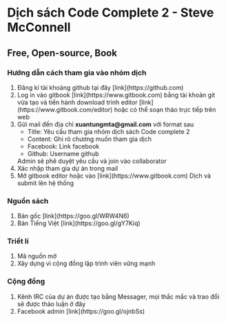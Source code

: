 Dịch sách Code Complete 2 - Steve McConnell
===========================================
Free, Open-source, Book
-----------------------
### Hướng dẫn cách tham gia vào nhóm dịch
<ol>
  <li>Đăng kí tài khoảng github tại đây [link](https://github.com)</li>
  <li>Log in vào gitbook [link](https://www.gitbook.com) bằng tài khoản git vừa tạo và tiến hành download trình editor [link](https://www.gitbook.com/editor) hoặc có thể soạn thảo trực tiếp trên web</li>
  <li>Gửi mail đến địa chỉ <strong>xuantungmta@gmail.com</strong> với format sau
    <ul>
    <li>Title: Yêu cầu tham gia nhóm dịch sách Code complete 2</li>
    <li>Content: Ghi rõ chương muốn tham gia dịch</li>
    <li>Facebook: Link facebook</li>
    <li>Github: Username github</l>
    </ul>
    Admin sẽ phê duyệt yêu cầu và join vào collaborator
  </li>
  <li>Xác nhập tham gia dự án trong mail</li>
  <li>Mở gitbook editor hoặc vào [link](https://www.gitbook.com) Dịch và submit lên hệ thống</li>
</ol>

### Nguồn sách
<ol>
  <li>Bản gốc [link](https://goo.gl/WRW4N6)</li>
  <li>Bản Tiếng Việt [link](https://goo.gl/gY7Kiq)</li>
</ol>

### Triết lí
<ol>
  <li>Mã nguồn mở</li>
  <li>Xây dựng vì cộng đồng lập trình viên vững mạnh</li>
</ol>

### Cộng đồng
<ol>
  <li>Kênh IRC của dự án được tạo bằng Messager, mọi thắc mắc và trao đổi sẽ được thảo luận ở đây</li>
  <li>Facebook admin [link](https://goo.gl/ojnbSs)</li>
</ol>

